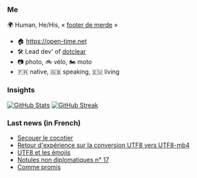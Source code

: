 ### Me

🌍 Human, He/His, « [footer de merde](https://open-time.net/post/2013/07/17/La-veritable-histoire-du-Footer-de-merde-) » 
* 🏠 https://open-time.net 
* 🛠️ Lead dev' of [dotclear](https://git.dotclear.org/dev/dotclear)
* 📷 photo, 🚲 vélo, 🏍️ moto 
* 🇫🇷 native, 🇬🇧 speaking, 🇪🇺 living

### Insights

[![GitHub Stats](https://github-readme-stats.vercel.app/api?username=franck-paul)](https://github.com/franck-paul)
[![GitHub Streak](https://github-readme-streak-stats.herokuapp.com?user=franck-paul)](https://git.io/streak-stats)

### Last news (in French)

<!-- BLOG-POST-LIST:START -->
- [Secouer le cocotier](https://open-time.net/post/2023/01/05/Secouer-le-cocotier)
- [Retour d&#39;expérience sur la conversion UTF8 vers UTF8-mb4](https://open-time.net/post/2023/01/04/Retour-d-experience-sur-la-conversion-UTF8-vers-UTF8-mb4)
- [UTF8 et les émojis](https://open-time.net/post/2023/01/03/UTF8-et-les-emojis)
- [Notules non diplomatiques n° 17](https://open-time.net/post/2023/01/02/Notules-non-diplomatiques-n-17)
- [Comme promis](https://open-time.net/post/2023/01/01/Comme-promis)
<!-- BLOG-POST-LIST:END -->
